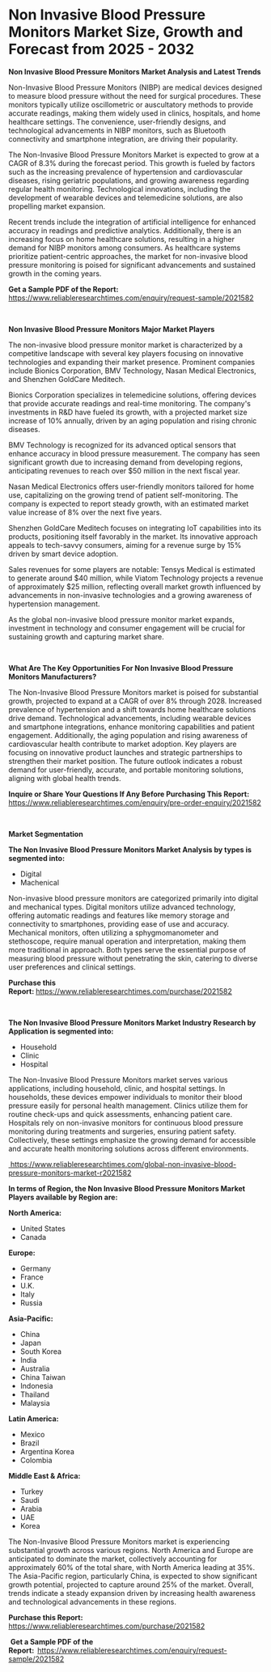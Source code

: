 <p><h1>Non Invasive Blood Pressure Monitors Market Size, Growth and Forecast from 2025 - 2032</h1></p><p><strong>Non Invasive Blood Pressure Monitors Market Analysis and Latest Trends</strong></p>
<p><p>Non-Invasive Blood Pressure Monitors (NIBP) are medical devices designed to measure blood pressure without the need for surgical procedures. These monitors typically utilize oscillometric or auscultatory methods to provide accurate readings, making them widely used in clinics, hospitals, and home healthcare settings. The convenience, user-friendly designs, and technological advancements in NIBP monitors, such as Bluetooth connectivity and smartphone integration, are driving their popularity.</p><p>The Non-Invasive Blood Pressure Monitors Market is expected to grow at a CAGR of 8.3% during the forecast period. This growth is fueled by factors such as the increasing prevalence of hypertension and cardiovascular diseases, rising geriatric populations, and growing awareness regarding regular health monitoring. Technological innovations, including the development of wearable devices and telemedicine solutions, are also propelling market expansion.</p><p>Recent trends include the integration of artificial intelligence for enhanced accuracy in readings and predictive analytics. Additionally, there is an increasing focus on home healthcare solutions, resulting in a higher demand for NIBP monitors among consumers. As healthcare systems prioritize patient-centric approaches, the market for non-invasive blood pressure monitoring is poised for significant advancements and sustained growth in the coming years.</p></p>
<p><strong>Get a Sample PDF of the Report:&nbsp;</strong> <a href="https://www.reliableresearchtimes.com/enquiry/request-sample/2021582?utm_campaign=2201&utm_medium=2&utm_source=Github&utm_content=ia&utm_term=13042025&utm_id=non-invasive-blood-pressure-monitors">https://www.reliableresearchtimes.com/enquiry/request-sample/2021582</a></p>
<p>&nbsp;</p>
<p><strong>Non Invasive Blood Pressure Monitors Major Market Players</strong></p>
<p><p>The non-invasive blood pressure monitor market is characterized by a competitive landscape with several key players focusing on innovative technologies and expanding their market presence. Prominent companies include Bionics Corporation, BMV Technology, Nasan Medical Electronics, and Shenzhen GoldCare Meditech. </p><p>Bionics Corporation specializes in telemedicine solutions, offering devices that provide accurate readings and real-time monitoring. The company's investments in R&D have fueled its growth, with a projected market size increase of 10% annually, driven by an aging population and rising chronic diseases.</p><p>BMV Technology is recognized for its advanced optical sensors that enhance accuracy in blood pressure measurement. The company has seen significant growth due to increasing demand from developing regions, anticipating revenues to reach over $50 million in the next fiscal year. </p><p>Nasan Medical Electronics offers user-friendly monitors tailored for home use, capitalizing on the growing trend of patient self-monitoring. The company is expected to report steady growth, with an estimated market value increase of 8% over the next five years.</p><p>Shenzhen GoldCare Meditech focuses on integrating IoT capabilities into its products, positioning itself favorably in the market. Its innovative approach appeals to tech-savvy consumers, aiming for a revenue surge by 15% driven by smart device adoption.</p><p>Sales revenues for some players are notable: Tensys Medical is estimated to generate around $40 million, while Viatom Technology projects a revenue of approximately $25 million, reflecting overall market growth influenced by advancements in non-invasive technologies and a growing awareness of hypertension management. </p><p>As the global non-invasive blood pressure monitor market expands, investment in technology and consumer engagement will be crucial for sustaining growth and capturing market share.</p></p>
<p>&nbsp;</p>
<p><strong>What Are The Key Opportunities For Non Invasive Blood Pressure Monitors Manufacturers?</strong></p>
<p><p>The Non-Invasive Blood Pressure Monitors market is poised for substantial growth, projected to expand at a CAGR of over 8% through 2028. Increased prevalence of hypertension and a shift towards home healthcare solutions drive demand. Technological advancements, including wearable devices and smartphone integrations, enhance monitoring capabilities and patient engagement. Additionally, the aging population and rising awareness of cardiovascular health contribute to market adoption. Key players are focusing on innovative product launches and strategic partnerships to strengthen their market position. The future outlook indicates a robust demand for user-friendly, accurate, and portable monitoring solutions, aligning with global health trends.</p></p>
<p><strong>Inquire or Share Your Questions If Any Before Purchasing This Report:</strong> <a href="https://www.reliableresearchtimes.com/enquiry/pre-order-enquiry/2021582?utm_campaign=2201&utm_medium=2&utm_source=Github&utm_content=ia&utm_term=13042025&utm_id=non-invasive-blood-pressure-monitors">https://www.reliableresearchtimes.com/enquiry/pre-order-enquiry/2021582</a></p>
<p>&nbsp;</p>
<p><strong>Market Segmentation</strong></p>
<p><strong>The Non Invasive Blood Pressure Monitors Market Analysis by types is segmented into:</strong></p>
<p><ul><li>Digital</li><li>Machenical</li></ul></p>
<p><p>Non-invasive blood pressure monitors are categorized primarily into digital and mechanical types. Digital monitors utilize advanced technology, offering automatic readings and features like memory storage and connectivity to smartphones, providing ease of use and accuracy. Mechanical monitors, often utilizing a sphygmomanometer and stethoscope, require manual operation and interpretation, making them more traditional in approach. Both types serve the essential purpose of measuring blood pressure without penetrating the skin, catering to diverse user preferences and clinical settings.</p></p>
<p><strong>Purchase this Report:&nbsp;</strong><a href="https://www.reliableresearchtimes.com/purchase/2021582?utm_campaign=2201&utm_medium=2&utm_source=Github&utm_content=ia&utm_term=13042025&utm_id=non-invasive-blood-pressure-monitors">https://www.reliableresearchtimes.com/purchase/2021582</a></p>
<p>&nbsp;</p>
<p><strong>The Non Invasive Blood Pressure Monitors Market Industry Research by Application is segmented into:</strong></p>
<p><ul><li>Household</li><li>Clinic</li><li>Hospital</li></ul></p>
<p><p>The Non-Invasive Blood Pressure Monitors market serves various applications, including household, clinic, and hospital settings. In households, these devices empower individuals to monitor their blood pressure easily for personal health management. Clinics utilize them for routine check-ups and quick assessments, enhancing patient care. Hospitals rely on non-invasive monitors for continuous blood pressure monitoring during treatments and surgeries, ensuring patient safety. Collectively, these settings emphasize the growing demand for accessible and accurate health monitoring solutions across different environments.</p></p>
<p><a href="https://www.reliableresearchtimes.com/global-non-invasive-blood-pressure-monitors-market-r2021582?utm_campaign=2201&utm_medium=2&utm_source=Github&utm_content=ia&utm_term=13042025&utm_id=non-invasive-blood-pressure-monitors">&nbsp;https://www.reliableresearchtimes.com/global-non-invasive-blood-pressure-monitors-market-r2021582</a></p>
<p><strong>In terms of Region, the Non Invasive Blood Pressure Monitors Market Players available by Region are:</strong></p>
<p>
    <p> <strong> North America: </strong>
        <ul>
            <li>United States</li>
            <li>Canada</li>
        </ul>
        </p> 
    <p> <strong> Europe: </strong>
        <ul>
            <li>Germany</li>
            <li>France</li>
            <li>U.K.</li>
            <li>Italy</li>
            <li>Russia</li>
        </ul>
        </p> 
    <p> <strong> Asia-Pacific: </strong>
        <ul>
            <li>China</li>
            <li>Japan</li>
            <li>South Korea</li>
            <li>India</li>
            <li>Australia</li>
            <li>China Taiwan</li>
            <li>Indonesia</li>
            <li>Thailand</li>
            <li>Malaysia</li>
        </ul>
        </p> 
    <p> <strong> Latin America: </strong>
        <ul>
            <li>Mexico</li>
            <li>Brazil</li>
            <li>Argentina Korea</li>
            <li>Colombia</li>
        </ul>
        </p> 
    <p> <strong> Middle East & Africa: </strong>
        <ul>
            <li>Turkey</li>
            <li>Saudi</li>
            <li>Arabia</li>
            <li>UAE</li>
            <li>Korea</li>
        </ul>
    </p>
    </p>
<p><p>The Non-Invasive Blood Pressure Monitors market is experiencing substantial growth across various regions. North America and Europe are anticipated to dominate the market, collectively accounting for approximately 60% of the total share, with North America leading at 35%. The Asia-Pacific region, particularly China, is expected to show significant growth potential, projected to capture around 25% of the market. Overall, trends indicate a steady expansion driven by increasing health awareness and technological advancements in these regions.</p></p>
<p><strong>Purchase this Report: </strong><a href="https://www.reliableresearchtimes.com/purchase/2021582?utm_campaign=2201&utm_medium=2&utm_source=Github&utm_content=ia&utm_term=13042025&utm_id=non-invasive-blood-pressure-monitors">https://www.reliableresearchtimes.com/purchase/2021582</a></p>
<p>&nbsp;<strong>Get a Sample PDF of the Report:&nbsp;&nbsp;</strong><a href="https://www.reliableresearchtimes.com/enquiry/request-sample/2021582?utm_campaign=2201&utm_medium=2&utm_source=Github&utm_content=ia&utm_term=13042025&utm_id=non-invasive-blood-pressure-monitors">https://www.reliableresearchtimes.com/enquiry/request-sample/2021582</a></p>
<p><strong></strong></p>
<p><p></p><p></p><p></p></p>